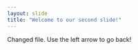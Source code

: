 ```yaml
---
layout: slide
title: "Welcome to our second slide!"
---
```

Changed file.
Use the left arrow to go back!
